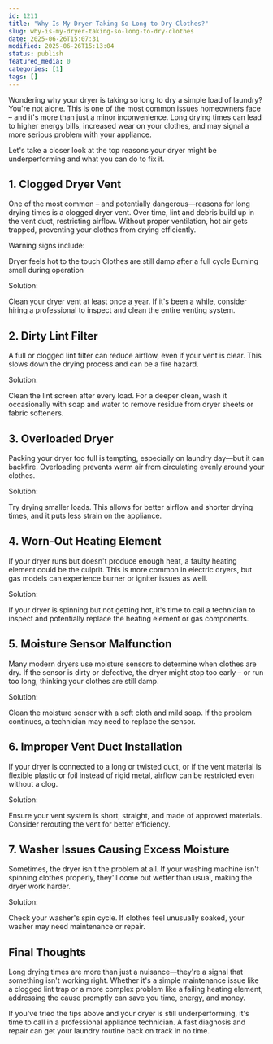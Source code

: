 ```yaml
---
id: 1211
title: "Why Is My Dryer Taking So Long to Dry Clothes?"
slug: why-is-my-dryer-taking-so-long-to-dry-clothes
date: 2025-06-26T15:07:31
modified: 2025-06-26T15:13:04
status: publish
featured_media: 0
categories: [1]
tags: []
---
```


Wondering why your dryer is taking so long to dry a simple load of laundry? You're not alone. This is one of the most common issues homeowners face – and it's more than just a minor inconvenience. Long drying times can lead to higher energy bills, increased wear on your clothes, and may signal a more serious problem with your appliance.


Let's take a closer look at the top reasons your dryer might be underperforming and what you can do to fix it.






## 1. Clogged Dryer Vent


One of the most common – and potentially dangerous—reasons for long drying times is a clogged dryer vent. Over time, lint and debris build up in the vent duct, restricting airflow. Without proper ventilation, hot air gets trapped, preventing your clothes from drying efficiently.


Warning signs include:



Dryer feels hot to the touch
Clothes are still damp after a full cycle
Burning smell during operation

Solution:

Clean your dryer vent at least once a year. If it's been a while, consider hiring a professional to inspect and clean the entire venting system.



## 2. Dirty Lint Filter


A full or clogged lint filter can reduce airflow, even if your vent is clear. This slows down the drying process and can be a fire hazard.


Solution:

Clean the lint screen after every load. For a deeper clean, wash it occasionally with soap and water to remove residue from dryer sheets or fabric softeners.



## 3. Overloaded Dryer


Packing your dryer too full is tempting, especially on laundry day—but it can backfire. Overloading prevents warm air from circulating evenly around your clothes.


Solution:

Try drying smaller loads. This allows for better airflow and shorter drying times, and it puts less strain on the appliance.



## 4. Worn-Out Heating Element


If your dryer runs but doesn't produce enough heat, a faulty heating element could be the culprit. This is more common in electric dryers, but gas models can experience burner or igniter issues as well.


Solution:

If your dryer is spinning but not getting hot, it's time to call a technician to inspect and potentially replace the heating element or gas components.






## 5. Moisture Sensor Malfunction


Many modern dryers use moisture sensors to determine when clothes are dry. If the sensor is dirty or defective, the dryer might stop too early – or run too long, thinking your clothes are still damp.


Solution:

Clean the moisture sensor with a soft cloth and mild soap. If the problem continues, a technician may need to replace the sensor.



## 6. Improper Vent Duct Installation


If your dryer is connected to a long or twisted duct, or if the vent material is flexible plastic or foil instead of rigid metal, airflow can be restricted even without a clog.


Solution:

Ensure your vent system is short, straight, and made of approved materials. Consider rerouting the vent for better efficiency.



## 7. Washer Issues Causing Excess Moisture


Sometimes, the dryer isn't the problem at all. If your washing machine isn't spinning clothes properly, they'll come out wetter than usual, making the dryer work harder.


Solution:

Check your washer's spin cycle. If clothes feel unusually soaked, your washer may need maintenance or repair.






## Final Thoughts


Long drying times are more than just a nuisance—they're a signal that something isn't working right. Whether it's a simple maintenance issue like a clogged lint trap or a more complex problem like a failing heating element, addressing the cause promptly can save you time, energy, and money.


If you've tried the tips above and your dryer is still underperforming, it's time to call in a professional appliance technician. A fast diagnosis and repair can get your laundry routine back on track in no time.